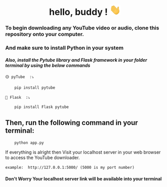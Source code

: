<h1 align="center">hello, buddy ! <img src="https://raw.githubusercontent.com/ABSphreak/ABSphreak/master/gifs/Hi.gif" width="35"> </h1>


### To begin downloading any YouTube video or audio, clone this repository onto your computer.

### And make sure to install Python in your system 
#### <i>Also, install the Pytube library and Flask framework in your folder terminal by using the below commands</i>


`🟡 pyTube  :⤵️    ` 
```code
    pip install pytube
 ```


`🔵 Flask  :⤵️    ` 
```code
    pip install Flask pytube
```


## Then, run the following command in your terminal: 
```
    python app.py
```

If everything is alright then Visit your localhost server in your web browser to access the YouTube downloader.
```
example:  http://127.0.0.1:5000/ (5000 is my port number) 
``` 
#### Don't Worry Your localhost server link will be available into your terminal
